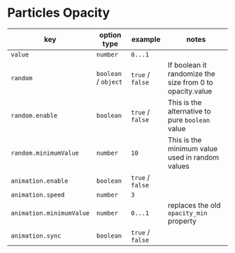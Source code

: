 # Particles Opacity

| key                      | option type          | example          | notes                                                    |
| ------------------------ | -------------------- | ---------------- | -------------------------------------------------------- |
| `value`                  | `number`             | `0...1`          |                                                          |
| `random`                 | `boolean` / `object` | `true` / `false` | If boolean it randomize the size from 0 to opacity.value |
| `random.enable`          | `boolean`            | `true` / `false` | This is the alternative to pure `boolean` value          |
| `random.minimumValue`    | `number`             | `10`             | This is the minimum value used in random values          |
| `animation.enable`       | `boolean`            | `true` / `false` |                                                          |
| `animation.speed`        | `number`             | `3`              |                                                          |
| `animation.minimumValue` | `number`             | `0...1`          | replaces the old `opacity_min` property                  |
| `animation.sync`         | `boolean`            | `true` / `false` |                                                          |

